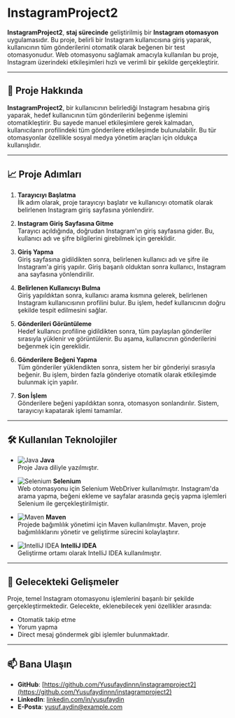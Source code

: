 # InstagramProject2

**InstagramProject2**, **staj sürecinde** geliştirilmiş bir **Instagram otomasyon** uygulamasıdır. Bu proje, belirli bir Instagram kullanıcısına giriş yaparak, kullanıcının tüm gönderilerini otomatik olarak beğenen bir test otomasyonudur. Web otomasyonu sağlamak amacıyla kullanılan bu proje, Instagram üzerindeki etkileşimleri hızlı ve verimli bir şekilde gerçekleştirir.

---

## 🚀 Proje Hakkında

**InstagramProject2**, bir kullanıcının belirlediği Instagram hesabına giriş yaparak, hedef kullanıcının tüm gönderilerini beğenme işlemini otomatikleştirir. Bu sayede manuel etkileşimlere gerek kalmadan, kullanıcıların profilindeki tüm gönderilere etkileşimde bulunulabilir. Bu tür otomasyonlar özellikle sosyal medya yönetim araçları için oldukça kullanışlıdır.

---

## 📈 Proje Adımları

1. **Tarayıcıyı Başlatma**  
   İlk adım olarak, proje tarayıcıyı başlatır ve kullanıcıyı otomatik olarak belirlenen Instagram giriş sayfasına yönlendirir.

2. **Instagram Giriş Sayfasına Gitme**  
   Tarayıcı açıldığında, doğrudan Instagram'ın giriş sayfasına gider. Bu, kullanıcı adı ve şifre bilgilerini girebilmek için gereklidir.

3. **Giriş Yapma**  
   Giriş sayfasına gidildikten sonra, belirlenen kullanıcı adı ve şifre ile Instagram'a giriş yapılır. Giriş başarılı olduktan sonra kullanıcı, Instagram ana sayfasına yönlendirilir.

4. **Belirlenen Kullanıcıyı Bulma**  
   Giriş yapıldıktan sonra, kullanıcı arama kısmına gelerek, belirlenen Instagram kullanıcısının profilini bulur. Bu işlem, hedef kullanıcının doğru şekilde tespit edilmesini sağlar.

5. **Gönderileri Görüntüleme**  
   Hedef kullanıcı profiline gidildikten sonra, tüm paylaşılan gönderiler sırasıyla yüklenir ve görüntülenir. Bu aşama, kullanıcının gönderilerini beğenmek için gereklidir.

6. **Gönderilere Beğeni Yapma**  
   Tüm gönderiler yüklendikten sonra, sistem her bir gönderiyi sırasıyla beğenir. Bu işlem, birden fazla gönderiye otomatik olarak etkileşimde bulunmak için yapılır.

7. **Son İşlem**  
   Gönderilere beğeni yapıldıktan sonra, otomasyon sonlandırılır. Sistem, tarayıcıyı kapatarak işlemi tamamlar.

---

## 🛠️ Kullanılan Teknolojiler

- ![Java](https://img.shields.io/badge/Java-ED8B00?style=for-the-badge&logo=java&logoColor=white) **Java**  
  Proje Java diliyle yazılmıştır.

- ![Selenium](https://img.shields.io/badge/Selenium-43B02A?style=for-the-badge&logo=selenium&logoColor=white) **Selenium**  
  Web otomasyonu için Selenium WebDriver kullanılmıştır. Instagram'da arama yapma, beğeni ekleme ve sayfalar arasında geçiş yapma işlemleri Selenium ile gerçekleştirilmiştir.

- ![Maven](https://img.shields.io/badge/Maven-C71A36?style=for-the-badge&logo=apache-maven&logoColor=white) **Maven**  
  Projede bağımlılık yönetimi için Maven kullanılmıştır. Maven, proje bağımlılıklarını yönetir ve geliştirme sürecini kolaylaştırır.

- ![IntelliJ IDEA](https://img.shields.io/badge/IntelliJ_IDEA-000000?style=for-the-badge&logo=intellij-idea&logoColor=white) **IntelliJ IDEA**  
  Geliştirme ortamı olarak IntelliJ IDEA kullanılmıştır.

---

## 🌱 Gelecekteki Gelişmeler

Proje, temel Instagram otomasyonu işlemlerini başarılı bir şekilde gerçekleştirmektedir. Gelecekte, eklenebilecek yeni özellikler arasında:

- Otomatik takip etme
- Yorum yapma
- Direct mesaj göndermek gibi işlemler bulunmaktadır.

---

## 📫 Bana Ulaşın

- **GitHub**: [https://github.com/Yusufaydinnn/instagramproject2](https://github.com/Yusufaydinnn/instagramproject2)
- **LinkedIn**: [linkedin.com/in/yusufaydin](#)
- **E-Posta**: [yusuf.aydin@example.com](#)
